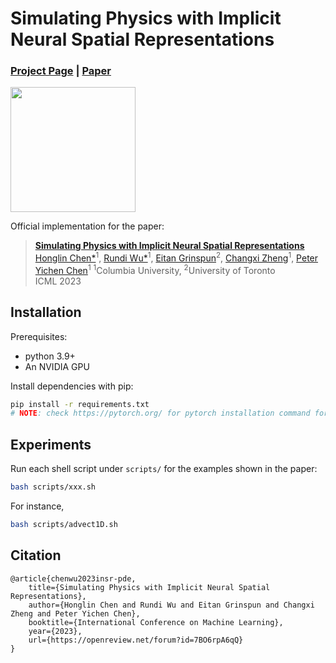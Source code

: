 # Simulating Physics with Implicit Neural Spatial Representations

### [Project Page](https://www.cs.columbia.edu/cg/INSR-PDE/)  | [Paper](https://arxiv.org/abs/2210.00124)

<img src="https://github.com/honglin-c/INSR-PDE/blob/main/.github/images/teaser.png" width="200">

Official implementation for the paper:
> **[Simulating Physics with Implicit Neural Spatial Representations](https://www.cs.columbia.edu/cg/INSR-PDE/)**  
> [Honglin Chen*](https://www.cs.columbia.edu/~honglinchen/)<sup>1</sup>, [Rundi Wu*](https://www.cs.columbia.edu/~rundi/)<sup>1</sup>, [Eitan Grinspun](https://www.dgp.toronto.edu/~eitan/)<sup>2</sup>, [Changxi Zheng](http://www.cs.columbia.edu/~cxz/)<sup>1</sup>, [Peter Yichen Chen](https://peterchencyc.com/)<sup>1</sup> 
> <sup>1</sup>Columbia University, <sup>2</sup>University of Toronto  
> ICML 2023


## Installation
Prerequisites:
- python 3.9+
- An NVIDIA GPU

Install dependencies with pip:
```bash
pip install -r requirements.txt
# NOTE: check https://pytorch.org/ for pytorch installation command for your CUDA version
```


## Experiments
Run each shell script under `scripts/` for the examples shown in the paper:
```bash
bash scripts/xxx.sh
```

For instance,
```bash
bash scripts/advect1D.sh
```

## Citation
```
@article{chenwu2023insr-pde,
    title={Simulating Physics with Implicit Neural Spatial Representations},
    author={Honglin Chen and Rundi Wu and Eitan Grinspun and Changxi Zheng and Peter Yichen Chen},
    booktitle={International Conference on Machine Learning},
    year={2023},
    url={https://openreview.net/forum?id=7BO6rpA6qQ}
}
```